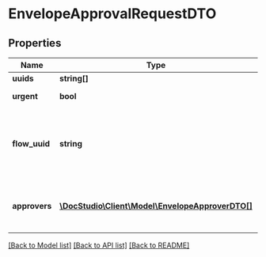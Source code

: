 # EnvelopeApprovalRequestDTO

## Properties
Name | Type | Description | Notes
------------ | ------------- | ------------- | -------------
**uuids** | **string[]** |  | 
**urgent** | **bool** | Is approval urgent? | [optional] 
**flow_uuid** | **string** | UUID of saved approval flow (Approvers must not be set) | [optional] 
**approvers** | [**\DocStudio\Client\Model\EnvelopeApproverDTO[]**](EnvelopeApproverDTO.md) | Set of approvers (Flow UUID must not be set) | [optional] 

[[Back to Model list]](../../README.md#documentation-for-models) [[Back to API list]](../../README.md#documentation-for-api-endpoints) [[Back to README]](../../README.md)

